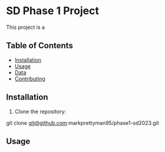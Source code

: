 # SD Phase 1 Project

This project is a 

## Table of Contents

- [Installation](#installation)
- [Usage](#usage)
- [Data](#data)
- [Contributing](#contributing)

## Installation

1. Clone the repository:

git clone git@github.com:markprettyman95/phase1-sd2023.git


## Usage
